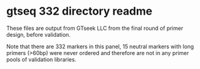 # gtseq 332 directory readme

These files are output from GTseek LLC from the final round of primer design, before validation. 

Note that there are 332 markers in this panel, 15 neutral markers with long primers (>60bp) were never ordered and therefore are not in any primer pools of validation libraries.